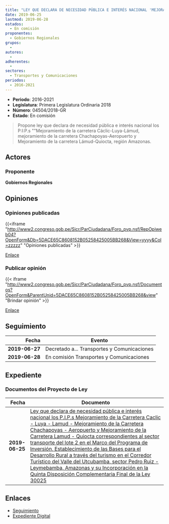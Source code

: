 ```yaml
---
title: "LEY QUE DECLARA DE NECESIDAD PÚBLICA E INTERÉS NACIONAL 'MEJORAMIENTO Y CONSTRUCCIÓN DE LA CARRETERA CÁCLIC-LUYA-LÁMUD, REGION AMAZONAS', 'MEJORAMENTO DE LA CARRETERA CHACHAPOYAS-AEROPUERTO, REGIÓN AMAZONAS' Y MEJORAMIENTO DE LA CARRETERA LÁMUD-QUIOCTA, REGIÓN AMAZONAS."
date: 2019-06-25
lastmod: 2019-06-28
estados: 
  - En comisión
proponentes: 
  - Gobiernos Regionales
grupos: 
  - 
autores: 
  - 
adherentes: 
  - 
sectores: 
  - Transportes y Comunicaciones
periodos: 
  - 2016-2021
---
```


- **Periodo**: 2016-2021
- **Legislatura**: Primera Legislatura Ordinaria 2018
- **Número**: 04504/2018-GR
- **Estado**: En comisión

> Propone ley que declara de necesidad pública e interés nacional los P:I:P.s ""Mejoramiento de la carretera Cáclic-Luya-Lámud, mejoramiento de la carretera Chachapoyas-Aeropuerto y Mejoramiento de la carretera Lámud-Quiocta, región Amazonas.


## Actores

### Proponente

**Gobiernos Regionales**


## Opiniones

### Opiniones publicadas

{{<iframe "http://www2.congreso.gob.pe/Sicr/ParCiudadana/Foro_pvp.nsf/RepOpiweb04?OpenForm&Db=5DACE65C8608152B05258425005BB268&View=yyyy&Col=zzzzz" "Opiniones publicadas" >}}

[Enlace](http://www2.congreso.gob.pe/Sicr/ParCiudadana/Foro_pvp.nsf/RepOpiweb04?OpenForm&Db=5DACE65C8608152B05258425005BB268&View=yyyy&Col=zzzzz)
### Publicar opinión

{{< iframe "http://www2.congreso.gob.pe/Sicr/ParCiudadana/Foro_pvp.nsf/Documentos?OpenForm&ParentUnid=5DACE65C8608152B05258425005BB268&view" "Brindar opinión" >}}

[Enlace](http://www2.congreso.gob.pe/Sicr/ParCiudadana/Foro_pvp.nsf/Documentos?OpenForm&ParentUnid=5DACE65C8608152B05258425005BB268&view)

## Seguimiento

| Fecha | Evento |
|------:|--------|
| **2019-06-27** | Decretado a... Transportes y Comunicaciones|
| **2019-06-28** | En comisión Transportes y Comunicaciones|


## Expediente


### Documentos del Proyecto de Ley

| Fecha | Documento |
|------:|--------|
| **2019-06-25** | [Ley que declara de necesidad pública e interés nacional los P.I.P.s Mejoramiento de la Carretera Caclic - Luya - Lamud - Mejoramiento de la Carretera Chachapoyas - Aeropuerto y Mejoramiento de la Carretera Lamud - Quiocta correspondientes al sector transporte del lote 2 en el Marco del Programa de Inversión, Establecimiento de las Bases para el Desarrollo Rural a través del turismo en el Corredor Turístico del Valle del Utcubamba, sector Pedro Ruiz - Leymebamba, Amazonas y su Incorporación en la Quinta Disposición Complementaria Final de la Ley 30025](http://www.leyes.congreso.gob.pe/Documentos/2016_2021/Proyectos_de_Ley_y_de_Resoluciones_Legislativas/PL0450420190625..pdf) |

## Enlaces 

- [Seguimiento](http://www2.congreso.gob.pe/Sicr/TraDocEstProc/CLProLey2016.nsf/f7fff46988ca05b1052578e100829cc7/31ed8597cdb62e3e05258424007d633f?OpenDocument)
- [Expediente Digital](http://www2.congreso.gob.pe/Sicr/TraDocEstProc/CLProLey2016.nsf/f7fff46988ca05b1052578e100829cc7/31ed8597cdb62e3e05258424007d633f?OpenDocument&Click=05257FB7005EB655.eb71d0cf91d8294e05256cdf006b5706/$Body/0.1C6C)
